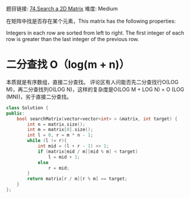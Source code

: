 题目链接: [74.Search a 2D Matrix][1]
难度: Medium

在矩阵中找是否存在某个元素，This matrix has the following properties:

Integers in each row are sorted from left to right.
The first integer of each row is greater than the last integer of the previous row.


# 二分查找 O（log(m + n)）
本质就是有序数组，直接二分查找。
评论区有人问能否先二分查找行O(LOG M)，再二分查找列O(LOG N)，这样的复杂度是O(LOG M + LOG N) = O (LOG (MN))，劣于直接二分查找。

```cpp
class Solution {
public:
    bool searchMatrix(vector<vector<int> > &matrix, int target) {
        int n = matrix.size();
        int m = matrix[0].size();
        int l = 0, r = m * n - 1;
        while (l != r){
            int mid = (l + r - 1) >> 1;
            if (matrix[mid / m][mid % m] < target)
                l = mid + 1;
            else 
                r = mid;
        }
        return matrix[r / m][r % m] == target;
    }
};
```

[1]: https://leetcode.com/problems/search-a-2d-matrix/